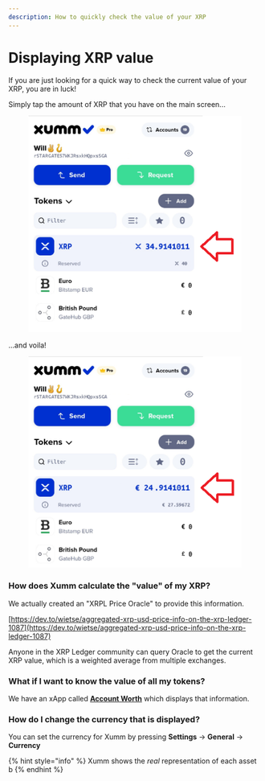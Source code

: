 ```yaml
---
description: How to quickly check the value of your XRP
---
```


# Displaying XRP value

If you are just looking for a quick way to check the current value of your XRP, you are in luck!

Simply tap the amount of XRP that you have on the main screen...

<figure><img src="../.gitbook/assets/Value - 2.png" alt=""><figcaption></figcaption></figure>

...and voila!



<figure><img src="../.gitbook/assets/Value - 1.png" alt=""><figcaption></figcaption></figure>

### **How does Xumm calculate the "value" of my XRP?**

We actually created an "XRPL Price Oracle" to provide this information.

[https://dev.to/wietse/aggregated-xrp-usd-price-info-on-the-xrp-ledger-1087](https://dev.to/wietse/aggregated-xrp-usd-price-info-on-the-xrp-ledger-1087)

Anyone in the XRP Ledger community can query Oracle to get the current XRP value, which is a weighted average from multiple exchanges.

### **What if I want to know the value of all my tokens?**

We have an xApp called [**Account Worth**](https://xumm.app/detect/xapp:xumm.accountworth) which displays that information.

### **How do I change the currency that is displayed?**

You can set the currency for Xumm by pressing **Settings** -> **General** -> **Currency**



{% hint style="info" %}
Xumm shows the _real_ representation of each asset b
{% endhint %}
